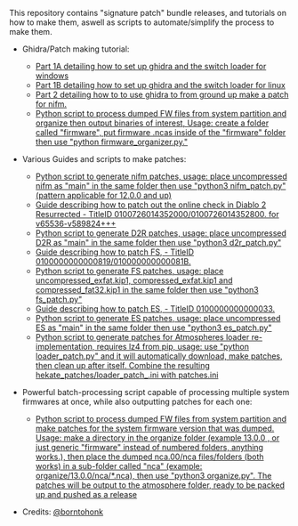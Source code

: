 This repository contains "signature patch" bundle releases, and tutorials on how to make them, aswell as scripts to automate/simplify the process to make them.

* Ghidra/Patch making tutorial:
  - [Part 1A detailing how to set up ghidra and the switch loader for windows](guides/Part1A-WindowsSetup.MD)
  - [Part 1B detailing how to set up ghidra and the switch loader for linux](guides/Part1B-LinuxSetup.MD)
  - [Part 2 detailing how to to use ghidra to from ground up make a patch for nifm.](guides/Part2.MD)
  - [Python script to process dumped FW files from system partition and organize then output binaries of interest, Usage: create a folder called "firmware", put firmware .ncas inside of the "firmware" folder then use "python firmware_organizer.py."](guides/firmware_organizer.py)

* Various Guides and scripts to make patches:
  - [Python script to generate nifm patches, usage: place uncompressed nifm as "main" in the same folder then use "python3 nifm_patch.py" (pattern applicable for 12.0.0 and up)](scripts/nifm_patch.py)
  - [Guide describing how to patch out the online check in Diablo 2 Resurrected - TitleID 0100726014352000/0100726014352800. for v65536-v589824+++](guides/D2R-0100726014352800.md)
  - [Python script to generate D2R patches, usage: place uncompressed D2R as "main" in the same folder then use "python3 d2r_patch.py"](scripts/d2r_patch.py)
  - [Guide describing how to patch FS, - TitleID 0100000000000819/010000000000081B.](guides/FS-010000000000081B-0100000000000819.md)
  - [Python script to generate FS patches, usage: place uncompressed_exfat.kip1, compressed_exfat.kip1 and compressed_fat32.kip1 in the same folder then use "python3 fs_patch.py"](scripts/fs_patch.py)
  - [Guide describing how to patch ES, - TitleID 0100000000000033.](guides/ES-0100000000000033.md)
  - [Python script to generate ES patches, usage: place uncompressed ES as "main" in the same folder then use "python3 es_patch.py"](scripts/es_patch.py)
  - [Python script to generate patches for Atmospheres loader re-implementation, requires lz4 from pip, usage: use "python loader_patch.py" and it will automatically download, make patches, then clean up after itself. Combine the resulting hekate_patches/loader_patch_.ini with patches.ini](scripts/loader_patch.py)

* Powerful batch-processing script capable of processing multiple system firmwares at once, while also outputting patches for each one:
  - [Python script to process dumped FW files from system partition and make patches for the system firmware version that was dumped. Usage: make a directory in the organize folder (example 13.0.0 , or just generic "firmware" instead of numbered folders, anything works.), then place the dumped nca.00/nca files/folders (both works) in a sub-folder called "nca" (example: organize/13.0.0/nca/*.nca), then use "python3 organize.py". The patches will be output to the atmosphere folder, ready to be packed up and pushed as a release](organize/organize.py)

* Credits: [@borntohonk](https://github.com/borntohonk)
